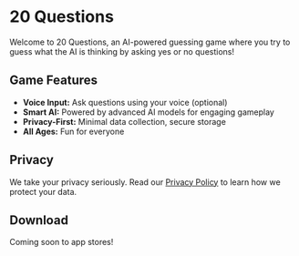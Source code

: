 # 20 Questions

Welcome to 20 Questions, an AI-powered guessing game where you try to guess what the AI is thinking by asking yes or no questions!

## Game Features

- **Voice Input:** Ask questions using your voice (optional)
- **Smart AI:** Powered by advanced AI models for engaging gameplay  
- **Privacy-First:** Minimal data collection, secure storage
- **All Ages:** Fun for everyone

## Privacy

We take your privacy seriously. Read our [Privacy Policy](privacy-policy.md) to learn how we protect your data.

## Download

Coming soon to app stores!